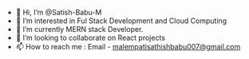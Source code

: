 - 👋 Hi, I’m @Satish-Babu-M
- 👀 I’m interested in Ful Stack Development and Cloud Computing
- 🌱 I’m currently MERN stack Developer.
- 💞️ I’m looking to collaborate on React projects
- 📫 How to reach me : Email - malempatisathishbabu007@gmail.com

<!---
Satish-Babu-M/Satish-Babu-M is a ✨ special ✨ repository because its `README.md` (this file) appears on your GitHub profile.
You can click the Preview link to take a look at your changes.
--->
